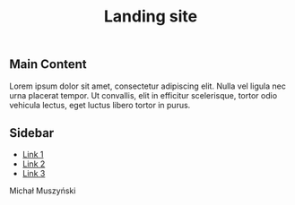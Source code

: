 <!DOCTYPE html>
<html lang="en">
<head>
  <meta charset="UTF-8">
  <meta name="viewport" content="width=device-width, initial-scale=1.0">
  <title>Portfolio</title>
  <link rel="stylesheet" href="main.css">
</head>
<body>
  <header>
    <h1>Landing site</h1>
  </header>
  <main class="container">
    <section class="main-content">
      <h2>Main Content</h2>
      <p>Lorem ipsum dolor sit amet, consectetur adipiscing elit. Nulla vel ligula nec urna placerat tempor. Ut convallis, elit in efficitur scelerisque, tortor odio vehicula lectus, eget luctus libero tortor in purus.</p>
    </section>
    <aside class="sidebar">
      <h2>Sidebar</h2>
      <ul>
        <li><a href="#">Link 1</a></li>
        <li><a href="#">Link 2</a></li>
        <li><a href="#">Link 3</a></li>
      </ul>
    </aside>
  </main>
  <footer>
    <p>Michał Muszyński</p>
  </footer>
</body>
</html>

